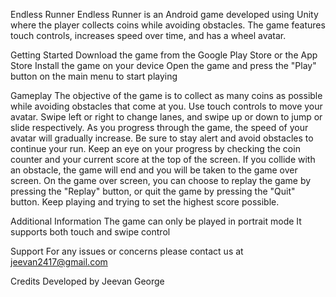 Endless Runner
Endless Runner is an Android game developed using Unity where the player collects coins while avoiding obstacles. The game features touch controls, increases speed over time, and has a wheel avatar.

Getting Started
Download the game from the Google Play Store or the App Store
Install the game on your device
Open the game and press the "Play" button on the main menu to start playing

Gameplay
The objective of the game is to collect as many coins as possible while avoiding obstacles that come at you.
Use touch controls to move your avatar. Swipe left or right to change lanes, and swipe up or down to jump or slide respectively.
As you progress through the game, the speed of your avatar will gradually increase. Be sure to stay alert and avoid obstacles to continue your run.
Keep an eye on your progress by checking the coin counter and your current score at the top of the screen.
If you collide with an obstacle, the game will end and you will be taken to the game over screen.
On the game over screen, you can choose to replay the game by pressing the "Replay" button, or quit the game by pressing the "Quit" button.
Keep playing and trying to set the highest score possible.

Additional Information
The game can only be played in portrait mode
It supports both touch and swipe control

Support
For any issues or concerns please contact us at jeevan2417@gmail.com

Credits
Developed by Jeevan George

